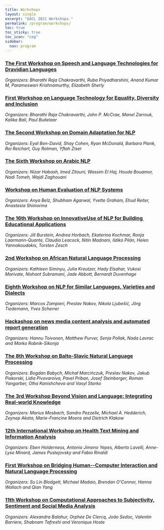 ```yaml
---
title: Workshops
layout: single
excerpt: "EACL 2021 Workshops."
permalink: /program/workshops/
toc: true
toc_sticky: true
toc_icon: "cog"
sidebar:
  nav: program
---
```


### [The First Workshop on Speech and Language Technologies for Dravidian Languages](https://dravidianlangtech.github.io/2021/index.html)

_Organizers: Bharathi Raja Chakravarthi, Ruba Priyadharshini, Anand Kumar M, Parameswari Krishnamurthy, Elizabeth Sherly_

### [First Workshop on Language Technology for Equality, Diversity and Inclusion](https://sites.google.com/view/lt-edi-2021/home)

_Organizers: Bharathi Raja Chakravarthi, John P. McCrae, Manel Zarrouk, Kalika Bali, Paul Buitelaar_

### [The Second Workshop on Domain Adaptation for NLP](https://adapt-nlp.github.io/Adapt-NLP-2021/)

_Organizers: Eyal Ben-David, Shay Cohen, Ryan McDonald, Barbara Plank, Roi Reichart, Guy Rotman, Yftah Ziser_

### [The Sixth Workshop on Arabic NLP](http://wanlp2021.arabic-nlp.net/)

_Organizers: Nizar Habash, Imed Zitouni, Wassim El Haj, Houda Bouamor, Nadi Tomeh, Wajdi Zaghouani_

### [Workshop on Human Evaluation of NLP Systems](https://humeval.github.io/)

_Organizers: Anya Belz, Shubham Agarwal, Yvette Graham, Ehud Reiter, Anastasia Shimorina_

### [The​ ​16th ​Workshop​ ​on​ ​Innovative​ ​Use​ ​of NLP​ ​for​ ​Building​ ​Educational​ ​Applications​](https://sig-edu.org/bea/current)

_Organizers: Jill Burstein, Andrea Horbach, Ekaterina Kochmar, Ronja Laarmann-Quante, Claudia Leacock, Nitin Madnani, Ildikó Pilán, Helen Yannakoudakis, Torsten Zesch_

### [2nd Workshop on African Natural Language Processing](https://sites.google.com/view/africanlp-workshop)

_Organizers: Kathleen Siminyu, Julia Kreutzer, Hady Elsahar, Vukosi Marivate, Nishant Subramani, Jade Abbott, Bernardt Duvenhage_

### [Eighth Workshop on NLP for Similar Languages, Varieties and Dialects](https://sites.google.com/view/vardial2021)

_Organizers: Marcos Zampieri, Preslav Nakov, Nikola Ljubešić, Jörg Tiedemann, Yves Scherrer_

### [Hackashop on news media content analysis and automated report generation](http://embeddia.eu/hackashop2021/)

_Organizers: Hannu Toivonen, Matthew Purver, Senja Pollak, Nada Lavrac and Marko Robnik-Sikonja_

### [The 8th Workshop on Balto-Slavic Natural Language Processing](http://bsnlp.cs.helsinki.fi/)

_Organizers: Bogdan Babych, Michał Marcińczuk, Preslav Nakov, Jakub Piskorski, Lidia Pivovaroiva, Pavel Priban, Josef Steinberger, Roman Yangarber, Olha Kanishcheva and Vasyl Starko_

### [The 3rd Workshop Beyond Vision and Language: Integrating Real-world Knowledge](http://lantern.uni-saarland.de/2021)

_Organizers: Marius Mosbach, Sandro Pezzelle, Michael A. Hedderich, Zeynep Akata, Marie-Francine Moens and Dietrich Klakow_

### [12th International Workshop on Health Text Mining and Information Analysis](https://louhi2021.fbk.eu/)

_Organizers: Eben Holderness, Antonio Jimeno Yepes, Alberto Lavelli, Anne-Lyse Minard, James Pustejovsky and Fabio Rinaldi_

### [First Workshop on Bridging Human--Computer Interaction and Natural Language Processing](https://sites.google.com/view/hciandnlp/home)

_Organizers: Su Lin Blodgett, Michael Madaio, Brendan O'Connor, Hanna Wallach and Qian Yang_

### [11th Workshop on Computational Approaches to Subjectivity, Sentiment and Social Media Analysis](https://wt-public.emm4u.eu/wassa2021/)

_Organizers: Alexandra Balahur, Orphée De Clercq, João Sedoc, Valentin Barriere, Shabnam Tafreshi and Veronique Hoste_
